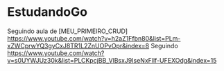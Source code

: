 # EstudandoGo

Seguindo aula de [MEU_PRIMEIRO_CRUD] https://www.youtube.com/watch?v=h2aZ1Ffbn80&list=PLm-xZWCprwYQ3gyCxJ8TR1L2ZnUOPvOpr&index=8
Seguindo https://www.youtube.com/watch?v=s0UYWJUz30k&list=PLCKpcjBB_VlBsxJ9IseNxFllf-UFEXOdg&index=15
